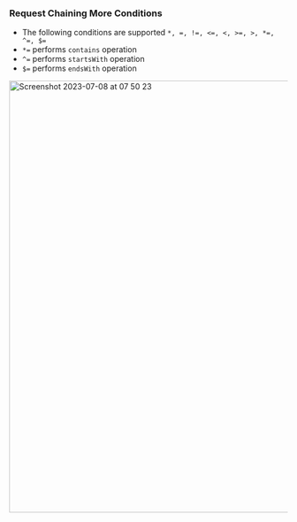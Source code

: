 ### Request Chaining More Conditions
- The following conditions are supported `*, =, !=, <=, <, >=, >, *=, ^=, $=`
- `*=` performs `contains` operation
- `^=` performs `startsWith` operation
- `$=` performs `endsWith` operation

<img width="781" alt="Screenshot 2023-07-08 at 07 50 23" src="https://github.com/rangav/thunder-client-support/assets/8637550/63296e89-349e-4fc2-9e11-3e9fe008450f">
